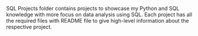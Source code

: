 SQL Projects folder contains projects to showcase my Python and SQL knowledge with more focus on data analysis using SQL.
Each project has all the required files with README file to give high-level information about the respective project.
